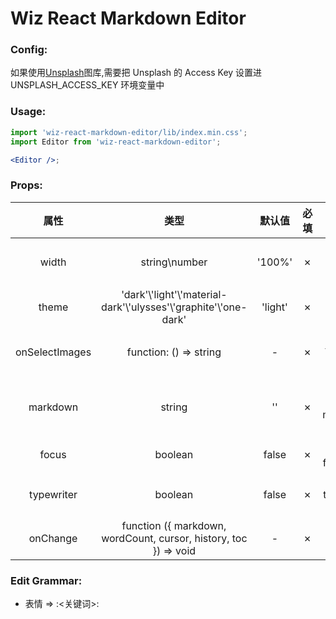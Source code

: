 # Wiz React Markdown Editor

### Config:

如果使用[Unsplash](https://unsplash.com/)图库,需要把 Unsplash 的 Access Key 设置进 UNSPLASH_ACCESS_KEY 环境变量中

### Usage:

```jsx
import 'wiz-react-markdown-editor/lib/index.min.css';
import Editor from 'wiz-react-markdown-editor';

<Editor />;
```

### Props:

|      属性      |                              类型                              | 默认值  | 必填 |            描述            |
| :------------: | :------------------------------------------------------------: | :-----: | :--: | :------------------------: |
|     width      |                         string\number                          | '100%'  |  ✗   |   编辑器可编辑的最大宽度   |
|     theme      | 'dark'\\'light'\\'material-dark'\\'ulysses'\\'graphite'\\'one-dark' | 'light' |  ✗   |         编辑器主题         |
| onSelectImages |                     function: () => string                     |    -    |  ✗   | 选择图片函数, 返回资源路径 |
|    markdown    |                             string                             |   ''    |  ✗   |       初始化时的 markdown 源码        |
|     focus      |                            boolean                             |  false  |  ✗   |    是否打开 focus 模式     |
|typewriter|boolean|false|✗|是否打开 typewriter 模式|
|    onChange    |                 function ({ markdown, wordCount, cursor, history, toc }) => void                  |    -    |  ✗   |        内容改变事件        |

### Edit Grammar:

- 表情 => :<关键词>:
